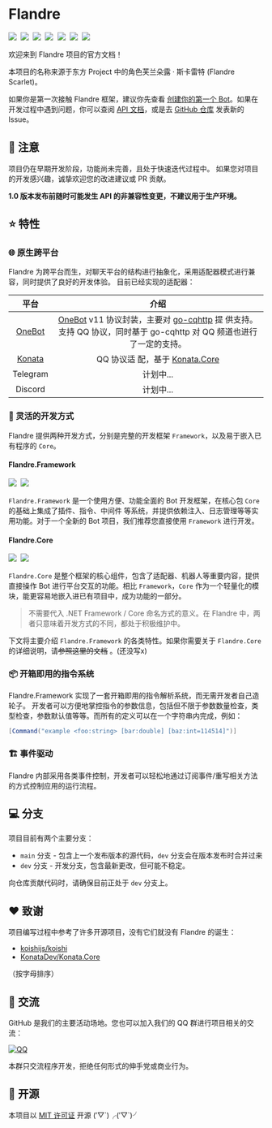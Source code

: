 # Flandre

<a href="https://github.com/FlandreDevs/Flandre/blob/dev/LICENSE"><img class="badge" src="https://img.shields.io/github/license/FlandreDevs/Flandre?label=License&color=42a5f5" /></a>
<a href="https://github.com/FlandreDevs/Flandre/stargazers"><img class="badge" src="https://img.shields.io/github/stars/FlandreDevs/Flandre?label=Stars&color=1976d2" /></a>
<a href="https://github.com/FlandreDevs/Flandre/graphs/contributors"><img class="badge" src="https://img.shields.io/github/contributors/FlandreDevs/Flandre?label=Contributors&color=9866ca" /></a>
<a href="https://www.nuget.org/packages/Flandre.Framework/"><img class="badge" src="https://img.shields.io/nuget/vpre/Flandre.Framework?style=flat&label=Framework&color=f06292" /></a>
<a href="https://www.nuget.org/packages/Flandre.Core/"><img class="badge" src="https://img.shields.io/nuget/vpre/Flandre.Core?style=flat&label=Core&color=e65943" /></a>
<img class="badge" src="https://img.shields.io/badge/.NET-6-ffe57f" />
<a href="https://app.codecov.io/gh/FlandreDevs/Flandre"><img class="badge" src="https://img.shields.io/codecov/c/gh/FlandreDevs/Flandre/dev?style=flat&color=a5d6a7&label=Coverage" /></a>

欢迎来到 Flandre 项目的官方文档！

本项目的名称来源于东方 Project 中的角色芙兰朵露 · 斯卡雷特 (Flandre Scarlet)。

如果你是第一次接触 Flandre 框架，建议你先查看 [创建你的第一个 Bot](start/create-first-bot.md)。如果在开发过程中遇到问题，你可以查阅 [API 文档](api/)，或是去 [GitHub 仓库](https://github.com/FlandreDevs/Flandre/) 发表新的 Issue。

## 🚧 注意

项目仍在早期开发阶段，功能尚未完善，且处于快速迭代过程中。
如果您对项目的开发感兴趣，诚挚欢迎您的改进建议或 PR 贡献。

**1.0 版本发布前随时可能发生 API 的非兼容性变更，不建议用于生产环境。**

## ⭐ 特性

### 🌐 原生跨平台

Flandre 为跨平台而生，对聊天平台的结构进行抽象化，采用适配器模式进行兼容，同时提供了良好的开发体验。
目前已经实现的适配器：

| 平台 | 介绍 |
|:--:|:--:|
| [OneBot](https://github.com/FlandreDevs/Flandre/blob/dev/src/Flandre.Adapters.OneBot/README.md) | [OneBot](https://github.com/botuniverse/onebot) v11 协议封装，主要对 [go-cqhttp](https://github.com/Mrs4s/go-cqhttp) 提 供支持。支持 QQ 协议，同时基于 go-cqhttp 对 QQ 频道也进行了一定的支持。 |
| [Konata](https://github.com/FlandreDevs/Flandre/blob/dev/src/Flandre.Adapters.Konata/README.md) | QQ 协议适 配，基于 [Konata.Core](https://github.com/KonataDev/Konata.Core) |
| Telegram | 计划中... |
| Discord | 计划中... |

### 🧩 灵活的开发方式
Flandre 提供两种开发方式，分别是完整的开发框架 `Framework`，以及易于嵌入已有程序的 `Core`。
#### Flandre.Framework
<a href="https://www.nuget.org/packages/Flandre.Framework/"><img class="badge" src="https://img.shields.io/nuget/vpre/Flandre.Framework?style=flat&label=NuGet&color=9866ca" /></a>
<a href="https://www.nuget.org/packages/Flandre.Framework"><img class="badge" src="https://img.shields.io/nuget/dt/Flandre.Framework?style=flat&label=Downloads&color=42a5f5" /></a>

`Flandre.Framework` 是一个使用方便、功能全面的 Bot 开发框架，在核心包 `Core` 的基础上集成了插件、指令、中间件 等系统，并提供依赖注入、日志管理等等实用功能。对于一个全新的 Bot 项目，我们推荐您直接使用 `Framework` 进行开发。

#### Flandre.Core
<a href="https://www.nuget.org/packages/Flandre.Core/"><img class="badge" src="https://img.shields.io/nuget/vpre/Flandre.Core?style=flat&label=NuGet&color=9866ca" /></a>
<a href="https://www.nuget.org/packages/Flandre.Core/"><img class="badge" src="https://img.shields.io/nuget/dt/Flandre.Core?style=flat&label=Downloads&color=42a5f5" /></a>

`Flandre.Core` 是整个框架的核心组件，包含了适配器、机器人等重要内容，提供直接操作 Bot 进行平台交互的功能。相比 `Framework`，`Core` 作为一个轻量化的模块，能更容易地嵌入进已有项目中，成为功能的一部分。

> 不需要代入 .NET Framework / Core 命名方式的意义。在 Flandre 中，两者只意味着开发方式的不同，都处于积极维护中。

下文将主要介绍 `Flandre.Framework` 的各类特性。如果你需要关于 `Flandre.Core` 的详细说明，请~~参照这里的文档~~ 。(还没写x)

### 📦 开箱即用的指令系统

Flandre.Framework 实现了一套开箱即用的指令解析系统，而无需开发者自己造轮子。
开发者可以方便地掌控指令的参数信息，包括但不限于参数数量检查，类型检查，参数默认值等等。而所有的定义可以在一个字符串内完成，例如：

```csharp
[Command("example <foo:string> [bar:double] [baz:int=114514]")]
```

### 🏗 事件驱动

Flandre 内部采用各类事件控制，开发者可以轻松地通过订阅事件/重写相关方法的方式控制应用的运行流程。

## 💻 分支

项目目前有两个主要分支：

- `main` 分支 - 包含上一个发布版本的源代码，`dev` 分支会在版本发布时合并过来
- `dev` 分支 - 开发分支，包含最新更改，但可能不稳定。

向仓库贡献代码时，请确保目前正处于 `dev` 分支上。

## ❤️ 致谢

项目编写过程中参考了许多开源项目，没有它们就没有 Flandre 的诞生：

- [koishijs/koishi](https://github.com/koishijs/koishi)
- [KonataDev/Konata.Core](https://github.com/KonataDev/Konata.Core)

（按字母排序）

## 💬 交流

GitHub 是我们的主要活动场地。您也可以加入我们的 QQ 群进行项目相关的交流：

[![QQ](https://img.shields.io/badge/Flandre.Community-164189664-blue?style=flat&logo=tencent-qq&logoColor=white)](https://jq.qq.com/?_wv=1027&k=tTNVlDR6)

本群只交流程序开发，拒绝任何形式的伸手党或商业行为。

## 📄 开源

本项目以 [MIT 许可证](https://github.com/FlandreDevs/Flandre/blob/main/LICENSE) 开源 (′▽\`)╭(′▽\`)╯

<style>
.badge {
    display: inline;
    margin-right: 0.3em;
}
</style>
